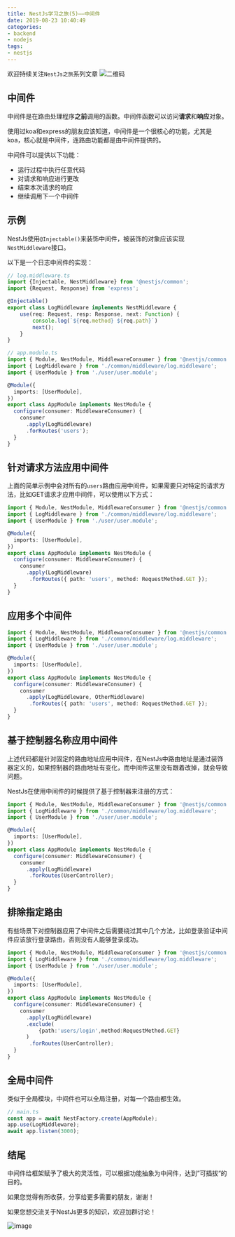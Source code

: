 ```yaml
---
title: NestJs学习之旅(5)——中间件
date: 2019-08-23 10:40:49
categories:
- backend
- nodejs
tags:
- nestjs
---
```


欢迎持续关注`NestJs之旅`系列文章
![二维码](https://more-happy.ddhigh.com/FuFpZh9QTZVatcBtupR4MtOGPGTJ?imageView2/1/w/200)

## 中间件

中间件是在路由处理程序**之前**调用的函数。中间件函数可以访问**请求**和**响应**对象。

使用过koa和express的朋友应该知道，中间件是一个很核心的功能，尤其是koa，核心就是中间件，连路由功能都是由中间件提供的。

中间件可以提供以下功能：

+ 运行过程中执行任意代码
+ 对请求和响应进行更改
+ 结束本次请求的响应
+ 继续调用下一个中间件

## 示例

NestJs使用`@Injectable()`来装饰中间件，被装饰的对象应该实现`NestMiddleware`接口。

以下是一个日志中间件的实现：

```ts
// log.middleware.ts
import {Injectable, NestMiddleware} from '@nestjs/common';
import {Request, Response} from 'express';

@Injectable()
export class LogMiddleware implements NestMiddleware {
    use(req: Request, resp: Response, next: Function) {
        console.log(`${req.method} ${req.path}`)
        next();
    }
}
```

```ts
// app.module.ts
import { Module, NestModule, MiddlewareConsumer } from '@nestjs/common';
import { LogMiddleware } from './common/middleware/log.middleware';
import { UserModule } from './user/user.module';

@Module({
  imports: [UserModule],
})
export class AppModule implements NestModule {
  configure(consumer: MiddlewareConsumer) {
    consumer
      .apply(LogMiddleware)
      .forRoutes('users');
  }
}
```

## 针对请求方法应用中间件

上面的简单示例中会对所有的`users`路由应用中间件，如果需要只对特定的请求方法，比如GET请求才应用中间件，可以使用以下方式：

```ts
import { Module, NestModule, MiddlewareConsumer } from '@nestjs/common';
import { LogMiddleware } from './common/middleware/log.middleware';
import { UserModule } from './user/user.module';

@Module({
  imports: [UserModule],
})
export class AppModule implements NestModule {
  configure(consumer: MiddlewareConsumer) {
    consumer
      .apply(LogMiddleware)
       .forRoutes({ path: 'users', method: RequestMethod.GET });
  }
}
```

## 应用多个中间件

```ts
import { Module, NestModule, MiddlewareConsumer } from '@nestjs/common';
import { LogMiddleware } from './common/middleware/log.middleware';
import { UserModule } from './user/user.module';

@Module({
  imports: [UserModule],
})
export class AppModule implements NestModule {
  configure(consumer: MiddlewareConsumer) {
    consumer
      .apply(LogMiddleware, OtherMiddleware)
       .forRoutes({ path: 'users', method: RequestMethod.GET });
  }
}
```

## 基于控制器名称应用中间件

上述代码都是针对固定的路由地址应用中间件，在NestJs中路由地址是通过装饰器定义的，如果控制器的路由地址有变化，而中间件这里没有跟着改掉，就会导致问题。

NestJs在使用中间件的时候提供了基于控制器来注册的方式：

```ts
import { Module, NestModule, MiddlewareConsumer } from '@nestjs/common';
import { LogMiddleware } from './common/middleware/log.middleware';
import { UserModule } from './user/user.module';

@Module({
  imports: [UserModule],
})
export class AppModule implements NestModule {
  configure(consumer: MiddlewareConsumer) {
    consumer
      .apply(LogMiddleware)
       .forRoutes(UserController);
  }
}
```

## 排除指定路由

有些场景下对控制器应用了中间件之后需要绕过其中几个方法，比如登录验证中间件应该放行登录路由，否则没有人能够登录成功。

```ts
import { Module, NestModule, MiddlewareConsumer } from '@nestjs/common';
import { LogMiddleware } from './common/middleware/log.middleware';
import { UserModule } from './user/user.module';

@Module({
  imports: [UserModule],
})
export class AppModule implements NestModule {
  configure(consumer: MiddlewareConsumer) {
    consumer
      .apply(LogMiddleware)
      .exclude(
          {path:'users/login',method:RequestMethod.GET}
      )
       .forRoutes(UserController);
  }
}
```

## 全局中间件

类似于全局模块，中间件也可以全局注册，对每一个路由都生效。

```ts
// main.ts
const app = await NestFactory.create(AppModule);
app.use(LogMiddleware);
await app.listen(3000);
```

## 结尾

中间件给框架赋予了极大的灵活性，可以根据功能抽象为中间件，达到”可插拔“的目的。

如果您觉得有所收获，分享给更多需要的朋友，谢谢！

如果您想交流关于NestJs更多的知识，欢迎加群讨论！

![image](https://more-happy.ddhigh.com/Fi58A_3OsMbbcZLL0c0Sx982T-Nx?imageView2/1/w/200)
